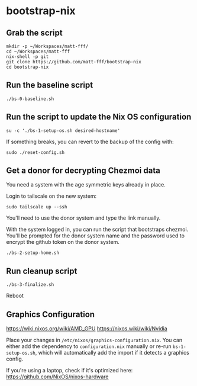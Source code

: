 # bootstrap-nix

## Grab the script
```
mkdir -p ~/Workspaces/matt-fff/
cd ~/Workspaces/matt-fff
nix-shell -p git
git clone https://github.com/matt-fff/bootstrap-nix
cd bootstrap-nix
```

## Run the baseline script
```
./bs-0-baseline.sh
```

## Run the script to update the Nix OS configuration
```
su -c './bs-1-setup-os.sh desired-hostname'
```

If something breaks, you can revert to the backup of the config with:
```
sudo ./reset-config.sh
```

## Get a donor for decrypting Chezmoi data

You need a system with the age symmetric keys already in place.

Login to tailscale on the new system:
```
sudo tailscale up --ssh
```
You'll need to use the donor system and type the link manually.

With the system logged in, you can run the script that bootstraps chezmoi.
You'll be prompted for the donor system name and the password used to encrypt the github token on the donor system.
```
./bs-2-setup-home.sh
```

## Run cleanup script
```
./bs-3-finalize.sh
```

Reboot


## Graphics Configuration

https://wiki.nixos.org/wiki/AMD_GPU
https://nixos.wiki/wiki/Nvidia

Place your changes in `/etc/nixos/graphics-configuration.nix`. You can either add the dependency to `configuration.nix` manually or re-run `bs-1-setup-os.sh`, which will automatically add the import if it detects a graphics config.

If you're using a laptop, check if it's optimized here:
https://github.com/NixOS/nixos-hardware
